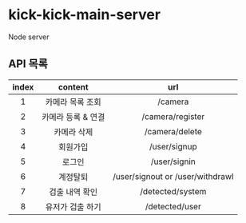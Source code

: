 # kick-kick-main-server

Node server

## API 목록

|index|content|url|
|:---:|:-----:|:-:|
|1|카메라 목록 조회|/camera|
|2|카메라 등록 & 연결|/camera/register|
|3|카메라 삭제|/camera/delete|
|4|회원가입|/user/signup|
|5|로그인|/user/signin|
|6|계정탈퇴|/user/signout or /user/withdrawl|
|7|검출 내역 확인|/detected/system|
|8|유저가 검출 하기|/detected/user|
